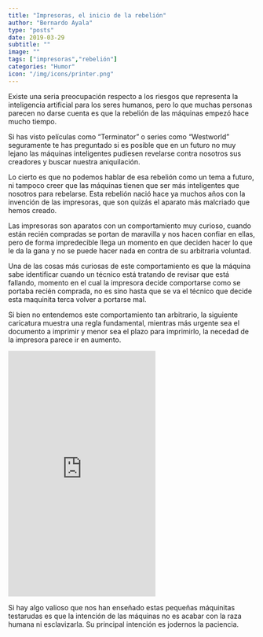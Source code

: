 ```yaml
---
title: "Impresoras, el inicio de la rebelión"
author: "Bernardo Ayala"
type: "posts"
date: 2019-03-29
subtitle: ""
image: ""
tags: ["impresoras","rebelión"]
categories: "Humor"
icon: "/img/icons/printer.png"
---
```


Existe una seria preocupación respecto a los riesgos que representa la inteligencia artificial para los seres humanos, pero lo que muchas personas parecen no darse cuenta es que la rebelión de las máquinas empezó hace mucho tiempo. <!--more-->

Si has visto películas como “Terminator” o series como “Westworld” seguramente te has preguntado si es posible que en un futuro no muy lejano las máquinas inteligentes pudiesen revelarse contra nosotros sus creadores y buscar nuestra aniquilación.

Lo cierto es que no podemos hablar de esa rebelión como un tema a futuro, ni tampoco creer que las máquinas tienen que ser más inteligentes que nosotros para rebelarse. Esta rebelión nació hace ya muchos años con la invención de las impresoras, que son quizás el aparato más malcriado que hemos creado.

Las impresoras son aparatos con un comportamiento muy curioso, cuando están recién compradas se portan de maravilla y nos hacen confiar en ellas, pero de forma impredecible llega un momento en que deciden hacer lo que le da la gana y no se puede hacer nada en contra de su arbitraria voluntad.

Una de las cosas más curiosas de este comportamiento es que la máquina sabe identificar cuando un técnico está tratando de revisar que está fallando, momento en el cual la impresora decide comportarse como se portaba recién comprada, no es sino hasta que se va el técnico que decide esta maquinita terca volver a portarse mal.

Si bien no entendemos este comportamiento tan arbitrario, la siguiente caricatura muestra una regla fundamental, mientras más urgente sea el documento a imprimir y menor sea el plazo para imprimirlo, la necedad de la impresora parece ir en aumento.

<div class="tapas-iframe-wrap" data-width="800"><div class="tapas-full-btn" data-close-btn-url="https://tapas.io/resources/images/btn-close-on-embed.png" data-id="457149" data-url="https://tapas.io/embed/v2/457149?color=white&overlay=true" data-width="800"></div><iframe class="tapas-iframe-457149 tapas-iframe" height="500" data-is-cropped="" scrolling="no" src="https://tapas.io/embed/v2/457149?color=white&cropped=" frameborder="0"></iframe></div><script async src="https://tapas.io/resources/js/embedding.min.js"></script>

Si hay algo valioso que nos han enseñado estas pequeñas máquinitas testarudas es que la intención de las máquinas no es acabar con la raza humana ni esclavizarla. Su principal intención es jodernos la paciencia.
